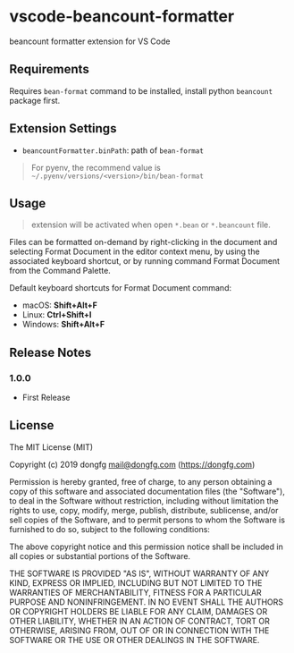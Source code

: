 # vscode-beancount-formatter

beancount formatter extension for VS Code

## Requirements

Requires `bean-format` command to be installed, install python `beancount` package first.

## Extension Settings

* `beancountFormatter.binPath`: path of `bean-format`

> For pyenv, the recommend value is `~/.pyenv/versions/<version>/bin/bean-format`

## Usage

> extension will be activated when open `*.bean` or `*.beancount` file.

Files can be formatted on-demand by right-clicking in the document and selecting Format Document in the editor context menu, by using the associated keyboard shortcut, or by running command Format Document from the Command Palette.

Default keyboard shortcuts for Format Document command:

* macOS: **Shift+Alt+F**
* Linux: **Ctrl+Shift+I**
* Windows: **Shift+Alt+F**

## Release Notes
### 1.0.0
* First Release


## License
The MIT License (MIT)

Copyright (c) 2019 dongfg <mail@dongfg.com> (https://dongfg.com)

Permission is hereby granted, free of charge, to any person obtaining a copy
of this software and associated documentation files (the "Software"), to deal
in the Software without restriction, including without limitation the rights
to use, copy, modify, merge, publish, distribute, sublicense, and/or sell
copies of the Software, and to permit persons to whom the Software is
furnished to do so, subject to the following conditions:

The above copyright notice and this permission notice shall be included in
all copies or substantial portions of the Software.

THE SOFTWARE IS PROVIDED "AS IS", WITHOUT WARRANTY OF ANY KIND, EXPRESS OR
IMPLIED, INCLUDING BUT NOT LIMITED TO THE WARRANTIES OF MERCHANTABILITY,
FITNESS FOR A PARTICULAR PURPOSE AND NONINFRINGEMENT. IN NO EVENT SHALL THE
AUTHORS OR COPYRIGHT HOLDERS BE LIABLE FOR ANY CLAIM, DAMAGES OR OTHER
LIABILITY, WHETHER IN AN ACTION OF CONTRACT, TORT OR OTHERWISE, ARISING FROM,
OUT OF OR IN CONNECTION WITH THE SOFTWARE OR THE USE OR OTHER DEALINGS IN
THE SOFTWARE.